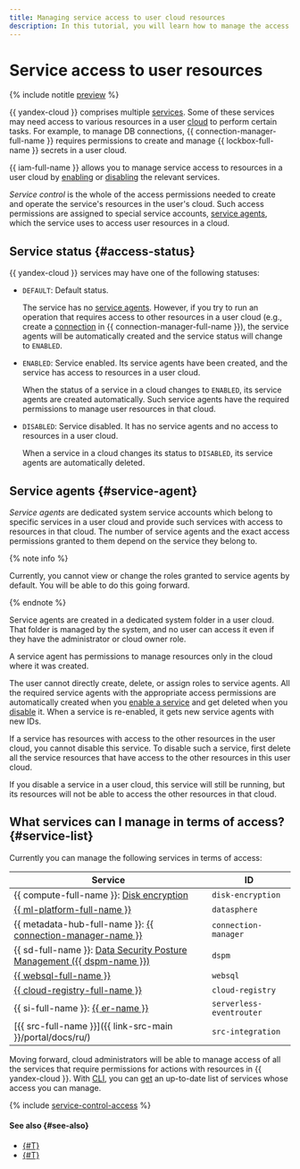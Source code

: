 ```yaml
---
title: Managing service access to user cloud resources
description: In this tutorial, you will learn how to manage the access of services to user resources in {{ yandex-cloud }}.
---
```


# Service access to user resources



{% include notitle [preview](../../_includes/note-preview.md) %}


{{ yandex-cloud }} comprises multiple [services](../../overview/concepts/services.md). Some of these services may need access to various resources in a user [cloud](../../resource-manager/concepts/resources-hierarchy.md#cloud) to perform certain tasks. For example, to manage DB connections, {{ connection-manager-full-name }} requires permissions to create and manage {{ lockbox-full-name }} secrets in a user cloud.

{{ iam-full-name }} allows you to manage service access to resources in a user cloud by [enabling](../operations/service-control/enable-disable.md#enable) or [disabling](../operations/service-control/enable-disable.md#disable) the relevant services.

_Service control_ is the whole of the access permissions needed to create and operate the service's resources in the user's cloud. Such access permissions are assigned to special service accounts, [service agents](#service-agent), which the service uses to access user resources in a cloud.

## Service status {#access-status}

{{ yandex-cloud }} services may have one of the following statuses:

* `DEFAULT`: Default status.

    The service has no [service agents](#service-agent). However, if you try to run an operation that requires access to other resources in a user cloud (e.g., create a [connection](../../metadata-hub/concepts/connection-manager.md) in {{ connection-manager-full-name }}), the service agents will be automatically created and the service status will change to `ENABLED`.
* `ENABLED`: Service enabled. Its service agents have been created, and the service has access to resources in a user cloud.

    When the status of a service in a cloud changes to `ENABLED`, its service agents are created automatically. Such service agents have the required permissions to manage user resources in that cloud.

* `DISABLED`: Service disabled. It has no service agents and no access to resources in a user cloud.

    When a service in a cloud changes its status to `DISABLED`, its service agents are automatically deleted.

## Service agents {#service-agent}

_Service agents_ are dedicated system service accounts which belong to specific services in a user cloud and provide such services with access to resources in that cloud. The number of service agents and the exact access permissions granted to them depend on the service they belong to.

{% note info %}

Currently, you cannot view or change the roles granted to service agents by default. You will be able to do this going forward.

{% endnote %}

Service agents are created in a dedicated system folder in a user cloud. That folder is managed by the system, and no user can access it even if they have the administrator or cloud owner role.

A service agent has permissions to manage resources only in the cloud where it was created.

The user cannot directly create, delete, or assign roles to service agents. All the required service agents with the appropriate access permissions are automatically created when you [enable a service](../operations/service-control/enable-disable.md#enable) and get deleted when you [disable](../operations/service-control/enable-disable.md#disable) it. When a service is re-enabled, it gets new service agents with new IDs.


If a service has resources with access to the other resources in the user cloud, you cannot disable this service. To disable such a service, first delete all the service resources that have access to the other resources in this user cloud.

If you disable a service in a user cloud, this service will still be running, but its resources will not be able to access the other resources in that cloud.

## What services can I manage in terms of access? {#service-list}

Currently you can manage the following services in terms of access:

Service | ID
--- | ---
{{ compute-full-name }}: [Disk encryption](../../compute/concepts/encryption.md) | `disk-encryption`
[{{ ml-platform-full-name }}](../../datasphere/index.yaml) | `datasphere`
{{ metadata-hub-full-name }}: [{{ connection-manager-name }}](../../metadata-hub/concepts/connection-manager.md) | `connection-manager`
{{ sd-full-name }}: [Data Security Posture Management ({{ dspm-name }})](../../security-deck/concepts/dspm.md) | `dspm`
[{{ websql-full-name }}](../../websql/index.yaml) | `websql`
[{{ cloud-registry-full-name }}](../../cloud-registry/index.yaml) | `cloud-registry`
{{ si-full-name }}: [{{ er-name }}](../../serverless-integrations/concepts/index.md#eventrouter) | `serverless-eventrouter`
[{{ src-full-name }}]({{ link-src-main }}/portal/docs/ru/) | `src-integration`

Moving forward, cloud administrators will be able to manage access of all the services that require permissions for actions with resources in {{ yandex-cloud }}. With [CLI](../../cli/cli-ref/iam/cli-ref/service-control/list.md), you can [get](../operations/service-control/list-get.md#list) an up-to-date list of services whose access you can manage.

{% include [service-control-access](../../_includes/iam/service-control-access.md) %}

#### See also {#see-also}

* [{#T}](../operations/service-control/list-get.md)
* [{#T}](../operations/service-control/enable-disable.md)
